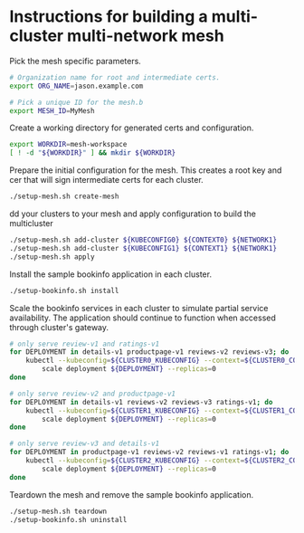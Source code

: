# Instructions for building a multi-cluster multi-network mesh

Pick the mesh specific parameters.

```bash
# Organization name for root and intermediate certs.
export ORG_NAME=jason.example.com

# Pick a unique ID for the mesh.b
export MESH_ID=MyMesh
```

Create a working directory for generated certs and configuration.

```bash
export WORKDIR=mesh-workspace
[ ! -d "${WORKDIR}" ] && mkdir ${WORKDIR}
```

Prepare the initial configuration for the mesh. This creates a root key and cer
that will sign intermediate certs for each cluster.

```bash
./setup-mesh.sh create-mesh
```

dd your clusters to your mesh and apply configuration to build the multicluster

```bash
./setup-mesh.sh add-cluster ${KUBECONFIG0} ${CONTEXT0} ${NETWORK1}
./setup-mesh.sh add-cluster ${KUBECONFIG1} ${CONTEXT1} ${NETWORK1}
./setup-mesh.sh apply
```

Install the sample bookinfo application in each cluster.

```bash
./setup-bookinfo.sh install
```

Scale the bookinfo services in each cluster to simulate partial service
availability. The application should continue to function when accessed through
cluster's gateway.

```bash
# only serve review-v1 and ratings-v1
for DEPLOYMENT in details-v1 productpage-v1 reviews-v2 reviews-v3; do
    kubectl --kubeconfig=${CLUSTER0_KUBECONFIG} --context=${CLUSTER0_CONTEXT} \
        scale deployment ${DEPLOYMENT} --replicas=0
done

# only serve review-v2 and productpage-v1
for DEPLOYMENT in details-v1 reviews-v2 reviews-v3 ratings-v1; do
    kubectl --kubeconfig=${CLUSTER1_KUBECONFIG} --context=${CLUSTER1_CONTEXT} \
        scale deployment ${DEPLOYMENT} --replicas=0
done

# only serve review-v3 and details-v1
for DEPLOYMENT in productpage-v1 reviews-v2 reviews-v1 ratings-v1; do
    kubectl --kubeconfig=${CLUSTER2_KUBECONFIG} --context=${CLUSTER2_CONTEXT} \
        scale deployment ${DEPLOYMENT} --replicas=0
done
```

Teardown the mesh and remove the sample bookinfo application.

```bash
./setup-mesh.sh teardown
./setup-bookinfo.sh uninstall
```
